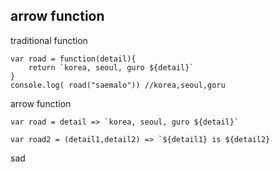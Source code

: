 arrow function
-
traditional function<br>
```
var road = function(detail){
	return `korea, seoul, guro ${detail}`
}
console.log( road("saemalo")) //korea,seoul,goru
```
arrow function
```
var road = detail => `korea, seoul, guro ${detail}`

var road2 = (detail1,detail2) => `${detail1} is ${detail2}
```
sad